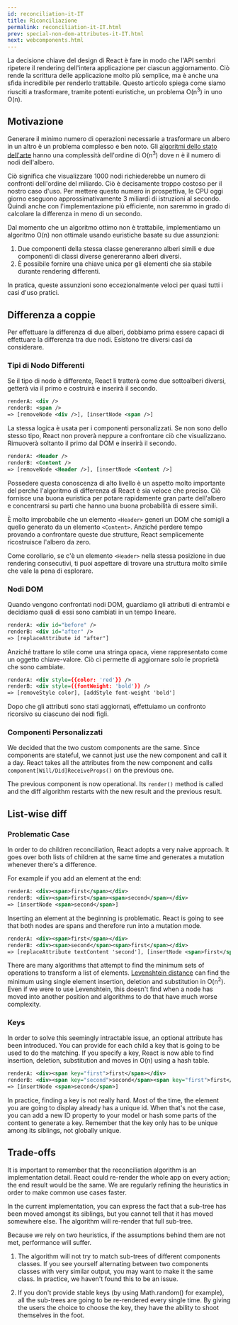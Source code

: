 ```yaml
---
id: reconciliation-it-IT
title: Riconciliazione
permalink: reconciliation-it-IT.html
prev: special-non-dom-attributes-it-IT.html
next: webcomponents.html
---
```


La decisione chiave del design di React è fare in modo che l'API sembri ripetere il rendering dell'intera applicazione per ciascun aggiornamento. Ciò rende la scrittura delle applicazione molto più semplice, ma è anche una sfida incredibile per renderlo trattabile. Questo articolo spiega come siamo riusciti a trasformare, tramite potenti euristiche, un problema O(n<sup>3</sup>) in uno O(n).


## Motivazione

Generare il minimo numero di operazioni necessarie a trasformare un albero in un altro è un problema complesso e ben noto. Gli [algoritmi dello stato dell'arte](http://grfia.dlsi.ua.es/ml/algorithms/references/editsurvey_bille.pdf) hanno una complessità dell'ordine di O(n<sup>3</sup>) dove n è il numero di nodi dell'albero.

Ciò significa che visualizzare 1000 nodi richiederebbe un numero di confronti dell'ordine del miliardo. Ciò è decisamente troppo costoso per il nostro caso d'uso. Per mettere questo numero in prospettiva, le CPU oggi giorno eseguono approssimativamente 3 miliardi di istruzioni al secondo. Quindi anche con l'implementazione più efficiente, non saremmo in grado di calcolare la differenza in meno di un secondo.

Dal momento che un algoritmo ottimo non è trattabile, implementiamo un algoritmo O(n) non ottimale usando euristiche basate su due assunzioni:

1. Due componenti della stessa classe genereranno alberi simili e due componenti di classi diverse genereranno alberi diversi.
2. È possibile fornire una chiave unica per gli elementi che sia stabile durante rendering differenti.

In pratica, queste assunzioni sono eccezionalmente veloci per quasi tutti i casi d'uso pratici.


## Differenza a coppie

Per effettuare la differenza di due alberi, dobbiamo prima essere capaci di effettuare la differenza tra due nodi. Esistono tre diversi casi da considerare.


### Tipi di Nodo Differenti

Se il tipo di nodo è differente, React li tratterà come due sottoalberi diversi, getterà via il primo e costruirà e inserirà il secondo.

```xml
renderA: <div />
renderB: <span />
=> [removeNode <div />], [insertNode <span />]
```

La stessa logica è usata per i componenti personalizzati. Se non sono dello stesso tipo, React non proverà neppure a confrontare ciò che visualizzano. Rimuoverà soltanto il primo dal DOM e inserirà il secondo.

```xml
renderA: <Header />
renderB: <Content />
=> [removeNode <Header />], [insertNode <Content />]
```

Possedere questa conoscenza di alto livello è un aspetto molto importante del perché l'algoritmo di differenza di React è sia veloce che preciso. Ciò fornisce una buona euristica per potare rapidamente gran parte dell'albero e concentrarsi su parti che hanno una buona probabilità di essere simili.

È molto improbabile che un elemento `<Header>` generi un DOM che somigli a quello generato da un elemento `<Content>`. Anziché perdere tempo provando a confrontare queste due strutture, React semplicemente ricostruisce l'albero da zero.

Come corollario, se c'è un elemento `<Header>` nella stessa posizione in due rendering consecutivi, ti puoi aspettare di trovare una struttura molto simile che vale la pena di esplorare.


### Nodi DOM

Quando vengono confrontati nodi DOM, guardiamo gli attributi di entrambi e decidiamo quali di essi sono cambiati in un tempo lineare.

```xml
renderA: <div id="before" />
renderB: <div id="after" />
=> [replaceAttribute id "after"]
```

Anziché trattare lo stile come una stringa opaca, viene rappresentato come un oggetto chiave-valore. Ciò ci permette di aggiornare solo le proprietà che sono cambiate.

```xml
renderA: <div style={{color: 'red'}} />
renderB: <div style={{fontWeight: 'bold'}} />
=> [removeStyle color], [addStyle font-weight 'bold']
```

Dopo che gli attributi sono stati aggiornati, effettuiamo un confronto ricorsivo su ciascuno dei nodi figli.


### Componenti Personalizzati

We decided that the two custom components are the same. Since components are stateful, we cannot just use the new component and call it a day. React takes all the attributes from the new component and calls `component[Will/Did]ReceiveProps()` on the previous one.

The previous component is now operational. Its `render()` method is called and the diff algorithm restarts with the new result and the previous result.


## List-wise diff

### Problematic Case

In order to do children reconciliation, React adopts a very naive approach. It goes over both lists of children at the same time and generates a mutation whenever there's a difference.

For example if you add an element at the end:

```xml
renderA: <div><span>first</span></div>
renderB: <div><span>first</span><span>second</span></div>
=> [insertNode <span>second</span>]
```

Inserting an element at the beginning is problematic. React is going to see that both nodes are spans and therefore run into a mutation mode.

```xml
renderA: <div><span>first</span></div>
renderB: <div><span>second</span><span>first</span></div>
=> [replaceAttribute textContent 'second'], [insertNode <span>first</span>]
```

There are many algorithms that attempt to find the minimum sets of operations to transform a list of elements. [Levenshtein distance](https://en.wikipedia.org/wiki/Levenshtein_distance) can find the minimum using single element insertion, deletion and substitution in O(n<sup>2</sup>). Even if we were to use Levenshtein, this doesn't find when a node has moved into another position and algorithms to do that have much worse complexity.

### Keys

In order to solve this seemingly intractable issue, an optional attribute has been introduced. You can provide for each child a key that is going to be used to do the matching. If you specify a key, React is now able to find insertion, deletion, substitution and moves in O(n) using a hash table.


```xml
renderA: <div><span key="first">first</span></div>
renderB: <div><span key="second">second</span><span key="first">first</span></div>
=> [insertNode <span>second</span>]
```

In practice, finding a key is not really hard. Most of the time, the element you are going to display already has a unique id. When that's not the case, you can add a new ID property to your model or hash some parts of the content to generate a key. Remember that the key only has to be unique among its siblings, not globally unique.


## Trade-offs

It is important to remember that the reconciliation algorithm is an implementation detail. React could re-render the whole app on every action; the end result would be the same. We are regularly refining the heuristics in order to make common use cases faster.

In the current implementation, you can express the fact that a sub-tree has been moved amongst its siblings, but you cannot tell that it has moved somewhere else. The algorithm will re-render that full sub-tree.

Because we rely on two heuristics, if the assumptions behind them are not met, performance will suffer.

1. The algorithm will not try to match sub-trees of different components classes. If you see yourself alternating between two components classes with very similar output, you may want to make it the same class. In practice, we haven't found this to be an issue.

2. If you don't provide stable keys (by using Math.random() for example), all the sub-trees are going to be re-rendered every single time. By giving the users the choice to choose the key, they have the ability to shoot themselves in the foot.
